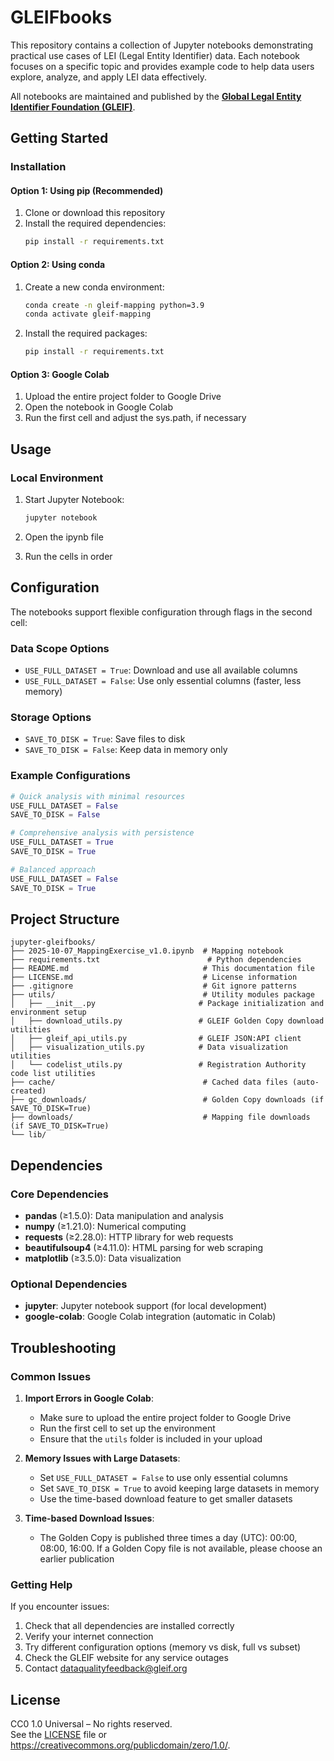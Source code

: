 # GLEIFbooks
This repository contains a collection of Jupyter notebooks demonstrating practical use cases of LEI (Legal Entity Identifier) data. Each notebook focuses on a specific topic and provides example code to help data users explore, analyze, and apply LEI data effectively.

All notebooks are maintained and published by the **[Global Legal Entity Identifier Foundation (GLEIF)](https://www.gleif.org)**.

## Getting Started

### Installation

#### Option 1: Using pip (Recommended)

1. Clone or download this repository
2. Install the required dependencies:
   ```bash
   pip install -r requirements.txt
   ```

#### Option 2: Using conda

1. Create a new conda environment:
   ```bash
   conda create -n gleif-mapping python=3.9
   conda activate gleif-mapping
   ```

2. Install the required packages:
   ```bash
   pip install -r requirements.txt
   ```

#### Option 3: Google Colab

1. Upload the entire project folder to Google Drive
2. Open the notebook in Google Colab
3. Run the first cell and adjust the sys.path, if necessary

## Usage

### Local Environment

1. Start Jupyter Notebook:
   ```bash
   jupyter notebook
   ```

2. Open the ipynb file

3. Run the cells in order

## Configuration

The notebooks support flexible configuration through flags in the second cell:

### Data Scope Options
- `USE_FULL_DATASET = True`: Download and use all available columns
- `USE_FULL_DATASET = False`: Use only essential columns (faster, less memory)

### Storage Options
- `SAVE_TO_DISK = True`: Save files to disk
- `SAVE_TO_DISK = False`: Keep data in memory only

### Example Configurations

```python
# Quick analysis with minimal resources
USE_FULL_DATASET = False
SAVE_TO_DISK = False

# Comprehensive analysis with persistence
USE_FULL_DATASET = True
SAVE_TO_DISK = True

# Balanced approach
USE_FULL_DATASET = False
SAVE_TO_DISK = True
```

## Project Structure

```
jupyter-gleifbooks/
├── 2025-10-07_MappingExercise_v1.0.ipynb  # Mapping notebook
├── requirements.txt                        # Python dependencies
├── README.md                              # This documentation file
├── LICENSE.md                             # License information
├── .gitignore                             # Git ignore patterns
├── utils/                                 # Utility modules package
│   ├── __init__.py                       # Package initialization and environment setup
│   ├── download_utils.py                 # GLEIF Golden Copy download utilities
│   ├── gleif_api_utils.py                # GLEIF JSON:API client
│   ├── visualization_utils.py            # Data visualization utilities
│   └── codelist_utils.py                 # Registration Authority code list utilities
├── cache/                                 # Cached data files (auto-created)
├── gc_downloads/                          # Golden Copy downloads (if SAVE_TO_DISK=True)
├── downloads/                             # Mapping file downloads (if SAVE_TO_DISK=True)
└── lib/ 
```

## Dependencies

### Core Dependencies
- **pandas** (≥1.5.0): Data manipulation and analysis
- **numpy** (≥1.21.0): Numerical computing
- **requests** (≥2.28.0): HTTP library for web requests
- **beautifulsoup4** (≥4.11.0): HTML parsing for web scraping
- **matplotlib** (≥3.5.0): Data visualization

### Optional Dependencies
- **jupyter**: Jupyter notebook support (for local development)
- **google-colab**: Google Colab integration (automatic in Colab)

## Troubleshooting

### Common Issues

1. **Import Errors in Google Colab**:
   - Make sure to upload the entire project folder to Google Drive
   - Run the first cell to set up the environment
   - Ensure that the `utils` folder is included in your upload

2. **Memory Issues with Large Datasets**:
   - Set `USE_FULL_DATASET = False` to use only essential columns
   - Set `SAVE_TO_DISK = True` to avoid keeping large datasets in memory
   - Use the time-based download feature to get smaller datasets

3. **Time-based Download Issues**:
   - The Golden Copy is published three times a day (UTC): 00:00, 08:00, 16:00. If a Golden Copy file is not available, please choose an earlier publication

### Getting Help

If you encounter issues:
1. Check that all dependencies are installed correctly
2. Verify your internet connection
3. Try different configuration options (memory vs disk, full vs subset)
4. Check the GLEIF website for any service outages
5. Contact dataqualityfeedback@gleif.org

## License

CC0 1.0 Universal – No rights reserved.  
See the [LICENSE](LICENSE.md) file or <https://creativecommons.org/publicdomain/zero/1.0/>.
